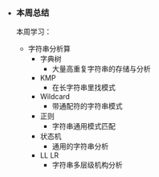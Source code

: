 - ### 本周总结

  本周学习：
  
  - 字符串分析算
    - 字典树
      - 大量高重复字符串的存储与分析
    - KMP
      - 在长字符串里找模式
    - Wildcard
      - 带通配符的字符串模式
    - 正则
      - 字符串通用模式匹配
    - 状态机
      - 通用的字符串分析
    - LL LR
      - 字符串多层级机构分析